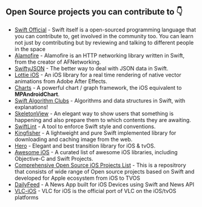 ## Open Source projects you can contribute to 👇
- [Swift Official](https://github.com/apple/swift) - Swift itself is a open-sourced programming language that you can contribute to, get involved in the community too. You can learn not just by comtributing but by reviewing and talking to different people in the space
- [Alamofire](https://github.com/Alamofire/Alamofire) - Alamofire is an HTTP networking library written in Swift, from the creator of AFNetworking.
- [SwiftyJSON](https://github.com/SwiftyJSON/SwiftyJSON) - The better way to deal with JSON data in Swift.    
- [Lottie iOS](https://github.com/airbnb/lottie-ios) - An iOS library for a real time rendering of native vector animations from Adobe After Effects.
- [Charts](https://github.com/danielgindi/Charts) - A powerful chart / graph framework, the iOS equivalent to **MPAndroidChart**.
- [Swift Algorithm Clubs](https://github.com/kodecocodes/swift-algorithm-clubs) - Algorithms and data structures in Swift, with explanations!
- [SkeletonView](https://github.com/Juanpe/SkeletonView) - An elegant way to show users that something is happening and also prepare them to which contents they are awaiting.
- [SwiftLint](https://github.com/realm/SwiftLint) - A tool to enforce Swift style and conventions.
- [Kingfisher](https://github.com/onevcat/Kingfisher) - A lightweight and pure Swift implemented library for downloading and caching image from the web.
- [Hero](https://github.com/HeroTransitions/Hero) - Elegant and best transition library for iOS & tvOS.
- [Awesome iOS](https://github.com/vsouza/awesome-ios) - A curated list of awesome iOS libraries, including Objective-C and Swift Projects.
- [Comprehensive Open Source iOS Projects List](https://github.com/dkhamsing/open-source-ios-apps) - This is a repositrory that consists of wide range of  Open source projects based on Swift and developed for Apple ecosystem from iOS to TVOS
- [DailyFeed](https://github.com/paulsumit1993/DailyFeed) - A News App built for iOS Devices using Swift and News API 
- [VLC-iOS](https://code.videolan.org/videolan/vlc-ios) - VLC for iOS is the official port of VLC on the iOS/tvOS platforms

